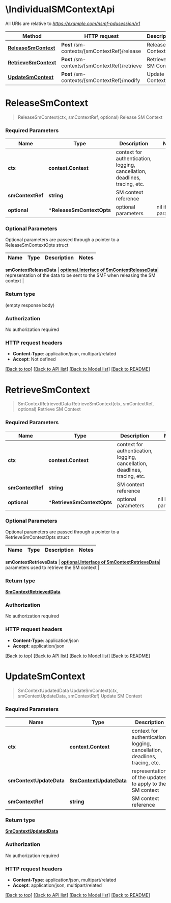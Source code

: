 # \IndividualSMContextApi

All URIs are relative to *https://example.com/nsmf-pdusession/v1*

Method | HTTP request | Description
------------- | ------------- | -------------
[**ReleaseSmContext**](IndividualSMContextApi.md#ReleaseSmContext) | **Post** /sm-contexts/{smContextRef}/release | Release SM Context
[**RetrieveSmContext**](IndividualSMContextApi.md#RetrieveSmContext) | **Post** /sm-contexts/{smContextRef}/retrieve | Retrieve SM Context
[**UpdateSmContext**](IndividualSMContextApi.md#UpdateSmContext) | **Post** /sm-contexts/{smContextRef}/modify | Update SM Context


# **ReleaseSmContext**
> ReleaseSmContext(ctx, smContextRef, optional)
Release SM Context

### Required Parameters

Name | Type | Description  | Notes
------------- | ------------- | ------------- | -------------
 **ctx** | **context.Context** | context for authentication, logging, cancellation, deadlines, tracing, etc.
  **smContextRef** | **string**| SM context reference | 
 **optional** | ***ReleaseSmContextOpts** | optional parameters | nil if no parameters

### Optional Parameters
Optional parameters are passed through a pointer to a ReleaseSmContextOpts struct

Name | Type | Description  | Notes
------------- | ------------- | ------------- | -------------

 **smContextReleaseData** | [**optional.Interface of SmContextReleaseData**](SmContextReleaseData.md)| representation of the data to be sent to the SMF when releasing the SM context | 

### Return type

 (empty response body)

### Authorization

No authorization required

### HTTP request headers

 - **Content-Type**: application/json, multipart/related
 - **Accept**: Not defined

[[Back to top]](#) [[Back to API list]](../README.md#documentation-for-api-endpoints) [[Back to Model list]](../README.md#documentation-for-models) [[Back to README]](../README.md)

# **RetrieveSmContext**
> SmContextRetrievedData RetrieveSmContext(ctx, smContextRef, optional)
Retrieve SM Context

### Required Parameters

Name | Type | Description  | Notes
------------- | ------------- | ------------- | -------------
 **ctx** | **context.Context** | context for authentication, logging, cancellation, deadlines, tracing, etc.
  **smContextRef** | **string**| SM context reference | 
 **optional** | ***RetrieveSmContextOpts** | optional parameters | nil if no parameters

### Optional Parameters
Optional parameters are passed through a pointer to a RetrieveSmContextOpts struct

Name | Type | Description  | Notes
------------- | ------------- | ------------- | -------------

 **smContextRetrieveData** | [**optional.Interface of SmContextRetrieveData**](SmContextRetrieveData.md)| parameters used to retrieve the SM context | 

### Return type

[**SmContextRetrievedData**](SmContextRetrievedData.md)

### Authorization

No authorization required

### HTTP request headers

 - **Content-Type**: application/json
 - **Accept**: application/json

[[Back to top]](#) [[Back to API list]](../README.md#documentation-for-api-endpoints) [[Back to Model list]](../README.md#documentation-for-models) [[Back to README]](../README.md)

# **UpdateSmContext**
> SmContextUpdatedData UpdateSmContext(ctx, smContextUpdateData, smContextRef)
Update SM Context

### Required Parameters

Name | Type | Description  | Notes
------------- | ------------- | ------------- | -------------
 **ctx** | **context.Context** | context for authentication, logging, cancellation, deadlines, tracing, etc.
  **smContextUpdateData** | [**SmContextUpdateData**](SmContextUpdateData.md)| representation of the updates to apply to the SM context | 
  **smContextRef** | **string**| SM context reference | 

### Return type

[**SmContextUpdatedData**](SmContextUpdatedData.md)

### Authorization

No authorization required

### HTTP request headers

 - **Content-Type**: application/json, multipart/related
 - **Accept**: application/json, multipart/related

[[Back to top]](#) [[Back to API list]](../README.md#documentation-for-api-endpoints) [[Back to Model list]](../README.md#documentation-for-models) [[Back to README]](../README.md)

